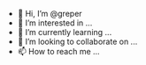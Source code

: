 - 👋 Hi, I’m @greper
- 👀 I’m interested in ...
- 🌱 I’m currently learning ...
- 💞️ I’m looking to collaborate on ...
- 📫 How to reach me ...

<!---
greper/greper is a ✨ special ✨ repository because its `README.md` (this file) appears on your GitHub profile.
You can click the Preview link to take a look at your changes.
--->
